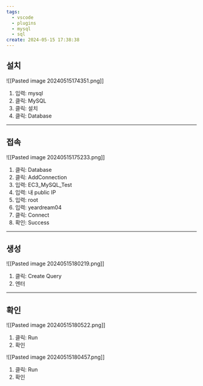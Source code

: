 ```yaml
---
tags:
  - vscode
  - plugins
  - mysql
  - sql
create: 2024-05-15 17:38:38
---
```


## 설치

![[Pasted image 20240515174351.png]]
1. 입력: mysql
2. 클릭: MySQL
3. 클릭: 설치
4. 클릭: Database

---
## 접속
![[Pasted image 20240515175233.png]]
1. 클릭: Database
2. 클릭: AddConnection
3. 입력: EC3_MySQL_Test
4. 입력: 내 public IP
5. 입력: root
6. 입력: yeardream04
7. 클릭: Connect
8. 확인: Success
----

## 생성

![[Pasted image 20240515180219.png]]
1. 클릭: Create Query
2. 엔터
---
## 확인

![[Pasted image 20240515180522.png]]
1. 클릭: Run
2. 확인


![[Pasted image 20240515180457.png]]
1. 클릭: Run
2. 확인